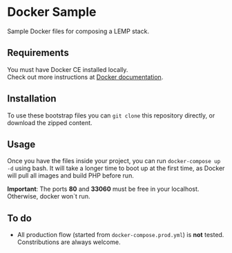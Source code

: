 # Docker Sample

Sample Docker files for composing a LEMP stack.

## Requirements

You must have Docker CE installed locally.\
Check out more instructions at [Docker documentation](https://docs.docker.com/install/).

## Installation

To use these bootstrap files you can `git clone` this repository directly, or download the zipped content.

## Usage

Once you have the files inside your project, you can run `docker-compose up -d` using bash. It will take a longer time to boot up at the first time, as Docker will pull all images and build PHP before run.

**Important**: The ports **80** and **33060** must be free in your localhost. Otherwise, docker won`t run.

## To do

- All production flow (started from `docker-compose.prod.yml`) is **not** tested. Constributions are always welcome.
